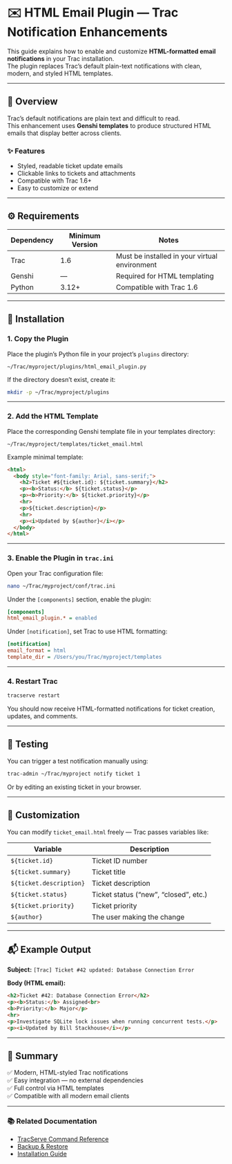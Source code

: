 # ✉️ HTML Email Plugin — Trac Notification Enhancements

This guide explains how to enable and customize **HTML-formatted email notifications** in your Trac installation.  
The plugin replaces Trac’s default plain-text notifications with clean, modern, and styled HTML templates.

---

## 🧰 Overview

Trac’s default notifications are plain text and difficult to read.  
This enhancement uses **Genshi templates** to produce structured HTML emails that display better across clients.

### ✨ Features
- Styled, readable ticket update emails
- Clickable links to tickets and attachments
- Compatible with Trac 1.6+
- Easy to customize or extend

---

## ⚙️ Requirements

| Dependency | Minimum Version | Notes |
|-------------|------------------|--------|
| Trac | 1.6 | Must be installed in your virtual environment |
| Genshi | — | Required for HTML templating |
| Python | 3.12+ | Compatible with Trac 1.6 |

---

## 📁 Installation

### 1. Copy the Plugin

Place the plugin’s Python file in your project’s `plugins` directory:

```
~/Trac/myproject/plugins/html_email_plugin.py
```

If the directory doesn’t exist, create it:

```bash
mkdir -p ~/Trac/myproject/plugins
```

---

### 2. Add the HTML Template

Place the corresponding Genshi template file in your templates directory:

```
~/Trac/myproject/templates/ticket_email.html
```

Example minimal template:

```html
<html>
  <body style="font-family: Arial, sans-serif;">
    <h2>Ticket #${ticket.id}: ${ticket.summary}</h2>
    <p><b>Status:</b> ${ticket.status}</p>
    <p><b>Priority:</b> ${ticket.priority}</p>
    <hr>
    <p>${ticket.description}</p>
    <hr>
    <p><i>Updated by ${author}</i></p>
  </body>
</html>
```

---

### 3. Enable the Plugin in `trac.ini`

Open your Trac configuration file:

```bash
nano ~/Trac/myproject/conf/trac.ini
```

Under the `[components]` section, enable the plugin:

```ini
[components]
html_email_plugin.* = enabled
```

Under `[notification]`, set Trac to use HTML formatting:

```ini
[notification]
email_format = html
template_dir = /Users/you/Trac/myproject/templates
```

---

### 4. Restart Trac

```bash
tracserve restart
```

You should now receive HTML-formatted notifications for ticket creation, updates, and comments.

---

## 🧪 Testing

You can trigger a test notification manually using:

```bash
trac-admin ~/Trac/myproject notify ticket 1
```

Or by editing an existing ticket in your browser.

---

## 🎨 Customization

You can modify `ticket_email.html` freely — Trac passes variables like:

| Variable | Description |
|-----------|--------------|
| `${ticket.id}` | Ticket ID number |
| `${ticket.summary}` | Ticket title |
| `${ticket.description}` | Ticket description |
| `${ticket.status}` | Ticket status (“new”, “closed”, etc.) |
| `${ticket.priority}` | Ticket priority |
| `${author}` | The user making the change |

---

## 📬 Example Output

**Subject:** `[Trac] Ticket #42 updated: Database Connection Error`

**Body (HTML email):**
```html
<h2>Ticket #42: Database Connection Error</h2>
<p><b>Status:</b> Assigned<br>
<b>Priority:</b> Major</p>
<hr>
<p>Investigate SQLite lock issues when running concurrent tests.</p>
<p><i>Updated by Bill Stackhouse</i></p>
```

---

## 🧾 Summary

✅ Modern, HTML-styled Trac notifications  
✅ Easy integration — no external dependencies  
✅ Full control via HTML templates  
✅ Compatible with all modern email clients  

---

### 📚 Related Documentation

- [TracServe Command Reference](TracServe.md)
- [Backup & Restore](BackupRestore.md)
- [Installation Guide](InstallationGuide.md)
